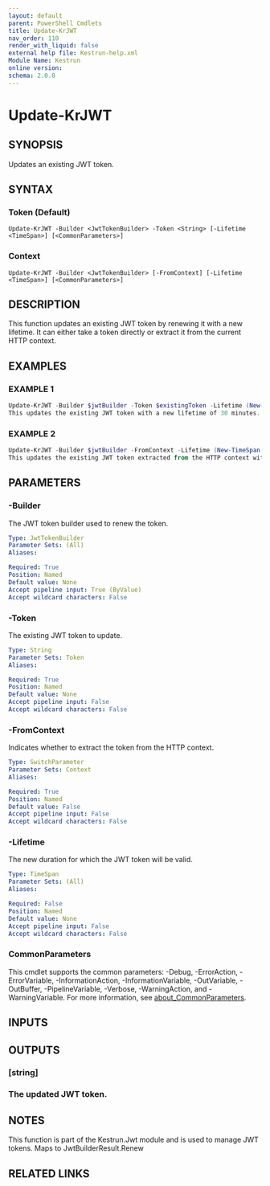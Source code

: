 ```yaml
---
layout: default
parent: PowerShell Cmdlets
title: Update-KrJWT
nav_order: 110
render_with_liquid: false
external help file: Kestrun-help.xml
Module Name: Kestrun
online version:
schema: 2.0.0
---
```


# Update-KrJWT

## SYNOPSIS
Updates an existing JWT token.

## SYNTAX

### Token (Default)
```
Update-KrJWT -Builder <JwtTokenBuilder> -Token <String> [-Lifetime <TimeSpan>] [<CommonParameters>]
```

### Context
```
Update-KrJWT -Builder <JwtTokenBuilder> [-FromContext] [-Lifetime <TimeSpan>] [<CommonParameters>]
```

## DESCRIPTION
This function updates an existing JWT token by renewing it with a new lifetime.
It can either take a token directly or extract it from the current HTTP context.

## EXAMPLES

### EXAMPLE 1
```powershell
Update-KrJWT -Builder $jwtBuilder -Token $existingToken -Lifetime (New-TimeSpan -Minutes 30)
This updates the existing JWT token with a new lifetime of 30 minutes.
```

### EXAMPLE 2
```powershell
Update-KrJWT -Builder $jwtBuilder -FromContext -Lifetime (New-TimeSpan -Minutes 30)
This updates the existing JWT token extracted from the HTTP context with a new lifetime of 30 minutes.
```

## PARAMETERS

### -Builder
The JWT token builder used to renew the token.

```yaml
Type: JwtTokenBuilder
Parameter Sets: (All)
Aliases:

Required: True
Position: Named
Default value: None
Accept pipeline input: True (ByValue)
Accept wildcard characters: False
```

### -Token
The existing JWT token to update.

```yaml
Type: String
Parameter Sets: Token
Aliases:

Required: True
Position: Named
Default value: None
Accept pipeline input: False
Accept wildcard characters: False
```

### -FromContext
Indicates whether to extract the token from the HTTP context.

```yaml
Type: SwitchParameter
Parameter Sets: Context
Aliases:

Required: True
Position: Named
Default value: False
Accept pipeline input: False
Accept wildcard characters: False
```

### -Lifetime
The new duration for which the JWT token will be valid.

```yaml
Type: TimeSpan
Parameter Sets: (All)
Aliases:

Required: False
Position: Named
Default value: None
Accept pipeline input: False
Accept wildcard characters: False
```

### CommonParameters
This cmdlet supports the common parameters: -Debug, -ErrorAction, -ErrorVariable, -InformationAction, -InformationVariable, -OutVariable, -OutBuffer, -PipelineVariable, -Verbose, -WarningAction, and -WarningVariable. For more information, see [about_CommonParameters](http://go.microsoft.com/fwlink/?LinkID=113216).

## INPUTS

## OUTPUTS

### [string]
### The updated JWT token.
## NOTES
This function is part of the Kestrun.Jwt module and is used to manage JWT tokens.
Maps to JwtBuilderResult.Renew

## RELATED LINKS
